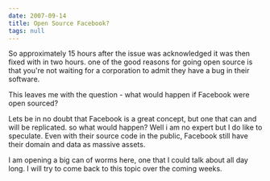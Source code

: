 ```yaml
---
date: 2007-09-14
title: Open Source Facebook?
tags: null
---
```

So approximately 15 hours after the issue was acknowledged it was then fixed with in two hours. one of the good reasons for going open source is that you're not waiting for a corporation to admit they have a bug in their software.  
  
This leaves me with the question - what would happen if Facebook were open sourced?  
  
Lets be in no doubt that Facebook is a great concept, but one that can and will be replicated. so what would happen? Well i am no expert but I do like to speculate. Even with their source code in the public, Facebook still have their domain and data as massive assets.  
  
I am opening a big can of worms here, one that I could talk about all day long. I will try to come back to this topic over the coming weeks.

        